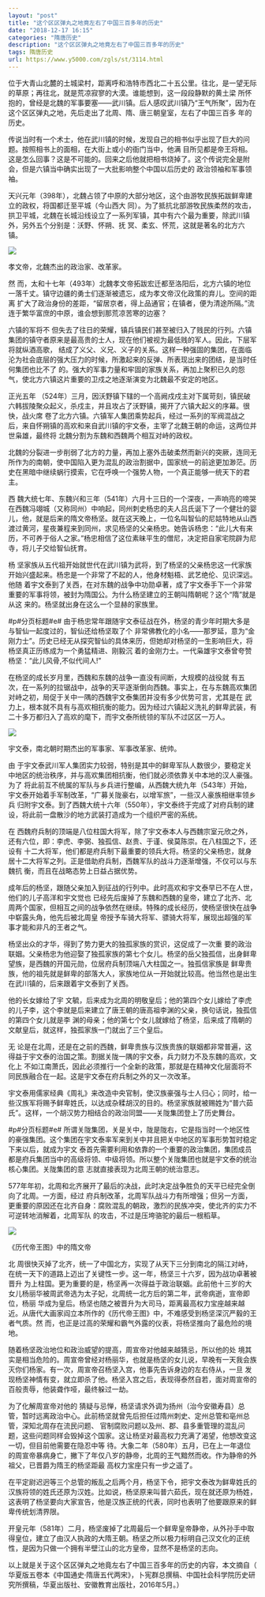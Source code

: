 ```yaml
---
layout: "post"
title: "这个区区弹丸之地竟左右了中国三百多年的历史"
date: "2018-12-17 16:15"
categories: "隋唐历史"
description: "这个区区弹丸之地竟左右了中国三百多年的历史"
tags: 隋唐历史
url: https://www.y5000.com/zgls/st/3114.html
---
```






位于大青山北麓的土城梁村，距离呼和浩特市西北二十五公里。往北，是一望无际的草原；再往北，就是荒凉寂寥的大漠。谁能想到，这一段段静默的黄土梁
所怀抱的，曾经是北魏的军事要塞——武川镇。后人感叹武川镇乃“王气所聚”，因为在这个区区弹丸之地，先后走出了北周、隋、唐三朝皇室，左右了中国三百多 年的历史。

传说当时有一个术士，他在武川镇的时候，发现自己的相书似乎出现了巨大的问题。按照相书上的面相，在大街上或小的衙门当中，他满
目所见都是帝王将相。这是怎么回事？这是不可能的。回来之后他就把相书烧掉了。这个传说完全是附会，但是六镇当中确实出现了一大批影响整个中国以后历史的
政治领袖和军事领袖。

天兴元年（398年），北魏占领了中原的大部分地区，这个由游牧民族拓跋鲜卑建立的政权，将国都迁至平城（今山西大
同）。为了抵抗北部游牧民族柔然的攻击，拱卫平城，北魏在长城沿线设立了一系列军镇，其中有六个最为重要，除武川镇外，另外五个分别是：沃野、怀朔、抚
冥、柔玄、怀荒，这就是著名的北方六镇。

![](https://img.y5000.com/uploads/allimg/160908/5-160ZQF45WE.jpg)

孝文帝，北魏杰出的政治家、改革家。

然 而，太和十七年（493年）北魏孝文帝拓跋宏迁都至洛阳后，北方六镇的地位一落千丈。镇守边疆的勇士们逐渐被遗忘，成为孝文帝汉化政策的弃儿。空间的距离
扩大了政治身份的差距，“留居京者，得上品通官；在镇者，便为清途所隔。”流连于繁华富庶的中原，谁会想到那荒凉苦寒的边塞？

六镇的军将不
但失去了往日的荣耀，镇兵镇民们甚至被归入了贱民的行列。六镇集团的镇守者原来是最高贵的士人，现在他们被视为最低贱的军人。因此，下层军将就纵酒高歌，
结成了义父、义兄、义子的关系。这样一种强固的集团，在面临沦为社会底层的强大压力的时候，所激起来的反弹、所表现出来的团结，是当时任何集团也比不了
的。强大的军事力量和牢固的家族关系，再加上聚积已久的怨气，使北方六镇这片重要的卫戍之地逐渐演变为北魏最不安定的地区。

正光五年 （524年）三月，因沃野镇下辖的一个高阙戍戍主对下属苛刻，镇民破六韩拔陵聚众起义，杀戍主，并且攻占了沃野镇，揭开了六镇大起义的序幕。很快，战火席
卷了北方六镇。六镇军人集团乘势起兵，经过一系列的军阀混战之后，来自怀朔镇的高欢和来自武川镇的宇文泰，主宰了北魏王朝的命运，这两位并世枭雄，最终将
北魏分割为东魏和西魏两个相互对峙的政权。

北魏的分裂进一步削弱了北方的力量，再加上塞外击破柔然而新兴的突厥，连同无所作为的南朝，使中国陷入更为混乱的政治割据中，国家统一的前途更加渺茫。历史在黑暗中继续蜗行摸索，它在呼唤一个强势人物，一个真正能够一统天下的君主。

西 魏大统七年、东魏兴和三年（541年）六月十三日的一个深夜，一声响亮的啼哭在西魏冯翊城（又称同州）中响起，同州刺史杨忠的夫人吕氏诞下了一个健壮的婴
儿，他，就是后来的隋文帝杨坚。就在这天晚上，一位名叫智仙的尼姑特地从山西渡过黄河，星夜兼程来到同州，求见杨坚的父亲杨忠。她告诉杨忠：“此儿大有来
历，不可养于俗人之家。”杨忠相信了这位素昧平生的僧尼，决定把自家宅院辟为尼寺，将儿子交给智仙抚育。

杨 坚家族从五代祖开始就世代在武川镇为武将，到了杨坚的父亲杨忠这一代家族开始兴盛起来。杨忠是一个非常了不起的人，他身材魁梧、武艺绝伦、见识深远。他随
着宇文泰到了关西，在对东魏的战争中功勋卓著，成了宇文泰手下一个非常重要的军事将领，被封为隋国公。为什么杨坚建立的王朝叫隋朝呢？这个“隋”就是从这
来的。杨坚就出身在这么一个显赫的家族里。  

#p#分页标题#e# 由于杨忠常年跟随宇文泰征战在外，杨坚的青少年时期大多是与智仙一起度过的，智仙还给杨坚取了个
非常佛教化的小名——那罗延，意为“金刚力士”。历史已经无从探究智仙的具体来历，但她却对杨坚的一生影响巨大，将杨坚真正历练成为一个勇猛精进、刚毅沉
着的金刚力士。一代枭雄宇文泰曾夸赞杨坚：“此儿风骨,不似代间人!”

在杨坚的成长岁月里，西魏和东魏的战争一直没有间断，大规模的战役就
有五次，在一系列的拉锯战中，战争的天平逐渐倒向西魏。事实上，在与东魏高欢集团对峙之初，局促于关中一隅的西魏宇文泰集团并没有多少优势可言，尤其是在
武力上，根本就不具有与高欢相抗衡的能力。因为经过六镇起义洗礼的鲜卑武装，有二十多万都归入了高欢的麾下，而宇文泰所统领的军队不过区区一万人。

![](https://img.y5000.com/uploads/allimg/160908/5-160ZQF513293.jpg)

宇文泰，南北朝时期杰出的军事家、军事改革家、统帅。

由 于宇文泰武川军人集团实力较弱，特别是其中的鲜卑军队人数很少，要稳定关中地区的统治秩序，并与高欢集团相抗衡，他们就必须依靠关中本地的汉人豪强。为了
将此前互不统属的军队与乡兵进行整编，从西魏大统九年（543年）开始，宇文泰开始着手军制改革，“广募关陇豪右，以增军旅”，一些汉人豪族相继率领乡兵
归附宇文泰。到了西魏大统十六年（550年），宇文泰终于完成了对府兵制的建设，将此前一盘散沙的地方武装打造成为一个组织严密的系统。

在 西魏府兵制的顶端是八位柱国大将军，除了宇文泰本人与西魏宗室元欣之外，还有六位，即：李虎、李弼、独孤信、赵贵、于谨、侯莫陈崇。在八柱国之下，还设有
十二大将军，他们都是府兵制下最重要的领兵大将。杨坚的父亲杨忠，就身居十二大将军之列。正是借助府兵制，西魏军队的战斗力逐渐增强，不仅可以与东魏抗
衡，而且在战略态势上日益占据优势。

成年后的杨坚，跟随父亲加入到征战的行列中。此时高欢和宇文泰早已不在人世，他们的儿子高洋和宇文觉也
已经先后废掉了东魏和西魏的皇帝，建立了北齐、北周两个国家，但相互之间的战争依然在继续。特殊的成长经历，使杨坚很快在战争中崭露头角，他先后被北周皇
帝授予车骑大将军、骠骑大将军，展现出超强的军事才能和非凡的王者之气。

杨坚出众的才华，得到了势力更大的独孤家族的赏识，这促成了一次重
要的政治联姻。父亲杨忠为他迎娶了独孤家族的第七个女儿。杨坚的岳父独孤信，出身鲜卑望族，是西魏的开国元勋，位居府兵制顶端八大柱国之一。独孤信家族是
鲜卑贵族，他的祖先就是鲜卑的部落大人，家族地位从一开始就比较高。他当然也是出生在武川镇的，后来跟着宇文泰到了关西。

他的长女嫁给了宇
文毓，后来成为北周的明敬皇后；他的第四个女儿嫁给了李虎的儿子李，这个李就是后来建立了唐王朝的唐高祖李渊的父亲，换句话说，独孤信的第四个女儿就是李
渊的母亲；他的第七个女儿就嫁给了杨坚，后来成了隋朝的文献皇后，就这样，独孤家族一门就出了三个皇后。

无 论是在北周，还是在之前的西魏，鲜卑贵族与汉族贵族的联姻都非常普遍，这得益于宇文泰的治国之策。割据关陇一隅的宇文泰，兵力财力不及东魏的高欢，文化上
不如江南萧氏，因此必须推行一个全新的政策，那就是在精神文化层面将不同民族融合在一起。这是宇文泰在府兵制之外的又一次改革。  

宇文泰用儒家经典《周礼》来改造中央官制，使汉族豪强与士人归心；同时，给一些汉族军将赐予鲜卑姓氏，以达成杂糅胡汉的目的。杨坚家族就被赐姓为“普六茹氏”。这样，一个胡汉势力相结合的政治同盟——关陇集团登上了历史舞台。

#p#分页标题#e#
所谓关陇集团，关是关中，陇是陇右，它是指当时一个地区性的豪强集团。这个集团在宇文泰率军来到关中并且把关中地区的军事形势暂时稳定下来以后，就成为宇文
泰首先需要利用和依靠的一个重要的政治集团，集团成员都是府兵集团当中的高级将领、中级将领。所以整个关陇集团也就是宇文泰的统治核心集团。关陇集团的意
志就直接表现为北周王朝的统治意志。

577年年初，北周和北齐展开了最后的决战，此时决定战争胜负的天平已经完全倒向了北周。一方面，经过
府兵制改革，北周军队战斗力有所增强；但另一方面，更重要的原因还在北齐自身：腐败混乱的朝政，激烈的民族冲突，使北齐的实力不可逆转地消解着，北周军队
的攻击，不过是压垮骆驼的最后一根稻草。

![](https://img.y5000.com/uploads/allimg/160908/5-160ZQF535324.png)

《历代帝王图》中的隋文帝

北 周很快灭掉了北齐，统一了中国北方，实现了从天下三分到南北的隔江对峙，在统一天下的道路上迈出了关键性一步。这一年，杨坚三十六岁，因为战功卓著被晋升
为上柱国。更为重要的是，杨坚再一次得益于政治联姻。此前他十三岁的大女儿杨丽华被周武帝选为太子妃，北周统一北方后的第二年，武帝病逝，宣帝即位，杨丽
华成为皇后。杨坚也随之被晋升为大司马，距离最高权力宝座越来越近。从唐代大画家阎立本所作的《历代帝王图》中，不难感受到杨坚深沉严毅的王者气质。然
而，也正是过高的荣耀和霸气外露的仪表，将杨坚推向了最危险的境地。

随着杨坚政治地位和政治威望的提高，周宣帝对他越来越猜忌，所以他的处
境其实是相当危险的。周宣帝曾经对杨丽华，也就是杨坚的女儿说，早晚有一天我会族灭你们杨家。有一次，周宣帝召杨坚入宫，他事先告诉身边的左右侍从，一旦
发现杨坚神情有变，就立即杀了他。杨坚入宫之后，表现得泰然自若，面对周宣帝的百般责辱，他装聋作哑，最终躲过一劫。

为了化解周宣帝对他的
猜疑与忌惮，杨坚请求外调为扬州（治今安徽寿县）总管，暂时远离政治中心。此前杨坚就曾先后担任过隋州刺史、定州总管和亳州总管，深知北周存在流民问题、
官制腐败问题以及州、郡、县多重管理的混乱问题，这些问题同样会毁掉这个国家。这让杨坚对最高权力充满了渴望，他想改变这一切，但目前他需要在隐忍中等
待。大象二年（580年）五月，已在上一年退位的周宣帝暴病身亡，撇下了年仅八岁的静帝，北周的王气黯然而收。作为静帝的外祖父，已晋爵为隋王的杨坚距最
高权力宝座只有一步之遥了。

在平定尉迟迥等三个总管的叛乱之后两个月，杨坚下令，把宇文泰改为鲜卑姓氏的汉族将领的姓氏还原为汉姓。比如说，杨坚原来叫普六茹氏，现在就还原为杨姓，这表明了杨坚要向大家宣告，他是汉族正统的代表，同时也表明了他要跟原来的鲜卑传统划清界限。

开皇元年（581年）二月，杨坚废掉了北周最后一个鲜卑皇帝静帝，从外孙手中取得皇位，建立了由汉人执政的大隋王朝。杨坚之所以极力标明自己汉文化的正统性，是因为只做一个拥有半壁江山的北方皇帝，显然不是杨坚的志向。

以上就是关于这个区区弹丸之地竟左右了中国三百多年的历史的内容，本文摘自（
华夏版五卷本《中国通史·隋唐五代两宋》，卜宪群总撰稿、中国社会科学院历史研究所撰稿，华夏出版社、安徽教育出版社，2016年5月。）
